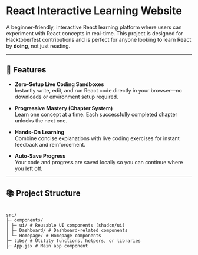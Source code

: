 # React Interactive Learning Website

A beginner-friendly, interactive React learning platform where users can experiment with React concepts in real-time. This project is designed for Hacktoberfest contributions and is perfect for anyone looking to learn React by **doing**, not just reading.

---

## 🚀 Features

- **Zero-Setup Live Coding Sandboxes**  
  Instantly write, edit, and run React code directly in your browser—no downloads or environment setup required.

- **Progressive Mastery (Chapter System)**  
  Learn one concept at a time. Each successfully completed chapter unlocks the next one.

- **Hands-On Learning**  
  Combine concise explanations with live coding exercises for instant feedback and reinforcement.

- **Auto-Save Progress**  
  Your code and progress are saved locally so you can continue where you left off.

---

## 📚 Project Structure

```

src/
├─ components/
│ ├─ ui/ # Reusable UI components (shadcn/ui)
│ ├─ Dashboard/ # Dashboard-related components
│ └─ Homepage/ # Homepage components
├─ libs/ # Utility functions, helpers, or libraries
├─ App.jsx # Main app component
```